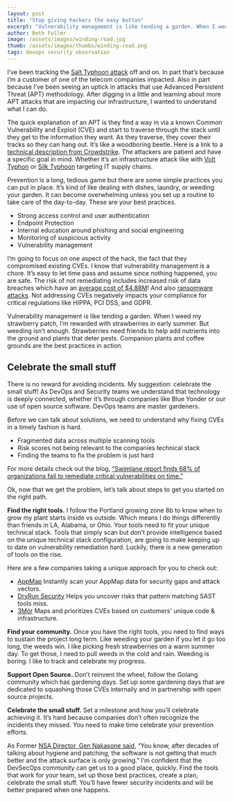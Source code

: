 ```yaml
---
layout: post
title: "Stop giving hackers the easy button"
excerpt: "Vulnerability management is like tending a garden. When I weed my strawberry patch, I’m rewarded with strawberries in early summer. But weeding isn’t enough."
author: Beth Fuller
image: /assets/images/winding-road.jpg
thumb: /assets/images/thumbs/winding-road.png
tags: devops security observation 
---
```


I’ve been tracking the [Salt Typhoon attack](https://www.reuters.com/technology/cybersecurity/chinese-salt-typhoon-cyberespionage-targets-att-networks-secure-carrier-says-2024-12-29/) off and on. In part that’s because I’m a customer of one of the telecom companies impacted. Also in part because I’ve been seeing an uptick in attacks that use Advanced Persistent Threat (APT) methodology. After digging in a little and learning about more APT attacks that are impacting our infrastructure, I wanted to understand what I can do. 

The quick explanation of an APT is they find a way in via a known Common Vulnerability and Exploit (CVE) and start to traverse through the stack until they get to the information they want. As they traverse, they cover their tracks so they can hang out. It’s like a woodboring beetle. Here is a link to a [technical description from Crowdstrike](https://www.crowdstrike.com/en-us/cybersecurity-101/threat-intelligence/advanced-persistent-threat-apt/). The attackers are patient and have a specific goal in mind. Whether it’s an infrastructure attack like with [Volt Typhon](https://www.microsoft.com/en-us/security/blog/2023/05/24/volt-typhoon-targets-us-critical-infrastructure-with-living-off-the-land-techniques/) or [Silk Typhoon](https://www.microsoft.com/en-us/security/blog/2025/03/05/silk-typhoon-targeting-it-supply-chain/) targeting IT supply chains.

Prevention is a long, tedious game but there are some simple practices you can put in place. It’s kind of like dealing with dishes, laundry, or weeding your garden. It can become overwhelming unless you set up a routine to take care of the day-to-day. These are your best practices.

* Strong access control and user authentication  
* Endpoint Protection  
* Internal education around phishing and social engineering  
* Monitoring of suspicious activity  
* Vulnerability management

I’m going to focus on one aspect of the hack, the fact that they compromised existing CVEs. I know that vulnerability management is a chore. It’s easy to let time pass and assume since nothing happened, you are safe. The risk of not remediating includes increased risk of data breaches which have an [average cost of $4.88M](https://www.securitymagazine.com/articles/101321-488m-was-the-average-cost-of-a-data-breach-in-2024)\! And also [ransomware attacks](https://www.csoonline.com/article/3842496/the-state-of-ransomware-fragmented-but-still-potent-despite-takedowns.html). Not addressing CVEs negatively impacts your compliance for critical regulations like HIPPA, PCI DSS, and GDPR. 

Vulnerability management is like tending a garden. When I weed my strawberry patch, I’m rewarded with strawberries in early summer. But weeding isn’t enough. Strawberries need friends to help add nutrients into the ground and plants that deter pests. Companion plants and coffee grounds are the best practices in action.

## Celebrate the small stuff

There is no reward for avoiding incidents. My suggestion: celebrate the small stuff\! As DevOps and Security teams we understand that technology is deeply connected, whether it’s through companies like Blue Yonder or our use of open source software. DevOps teams are master gardeners.

Before we can talk about solutions, we need to understand why fixing CVEs in a timely fashion is hard.

* Fragmented data across multiple scanning tools   
* Risk scores not being relevant to the companies technical stack   
* Finding the teams to fix the problem is just hard

For more details check out the blog, [“Swimlane report finds 68% of organizations fail to remediate critical vulnerabilities on time.”](https://www.securityinfowatch.com/cybersecurity/press-release/55261252/swimlane-report-finds-68-of-organizations-fail-to-remediate-critical-vulnerabilities-on-time)

Ok, now that we get the problem, let’s talk about steps to get you started on the right path.   

**Find the right tools.** I follow the Portland growing zone 8b to know when to grow my plant starts inside vs outside. Which means I do things differently than friends in LA, Alabama, or Ohio. Your tools need to fit your unique technical stack.  Tools that simply scan but don’t provide intelligence based on the unique technical stack configuration, are going to make keeping up to date on vulnerability remediation hard. Luckily, there is a new generation of tools on the rise. 

Here are a few companies taking a unique approach for you to check out:

* [AppMap](https://appmap.io/product/security-scanning) Instantly scan your AppMap data for security gaps and attack vectors.   
* [DryRun Security](https://www.dryrun.security) Helps you uncover risks that pattern matching SAST tools miss.   
* [3Mór](https://3mor.io) Maps and prioritizes CVEs based on customers' unique code & infrastructure.

**Find your community.** Once you have the right tools, you need to find ways to sustain the project long term. Like weeding your garden if you let it go too long, the weeds win. I like picking fresh strawberries on a warm summer day. To get those, I need to pull weeds in the cold and rain. Weeding is boring. I like to track and celebrate my progress. 

**Support Open Source.** Don’t reinvent the wheel, follow the Golang community which has gardening days. Set up some gardening days that are dedicated to squashing those CVEs internally and in partnership with open source projects. 

**Celebrate the small stuff.** Set a milestone and how you’ll celebrate achieving it. It’s hard because companies don’t often recognize the incidents they missed. You need to make time celebrate your prevention efforts. 

As Former [NSA Director, Gen Nakasone said](https://www.scworld.com/brief/tackling-chinese-cyber-threats-should-be-us-priority-says-ex-nsa-head), “You know, after decades of talking about hygiene and patching, the software is not getting that much better and the attack surface is only growing.”  I’m confident that the DevSecOps community can get us to a good place, quickly.  Find the tools that work for your team, set up those best practices, create a plan, celebrate the small stuff. You’ll have fewer security incidents and will be better prepared when one happens.   
